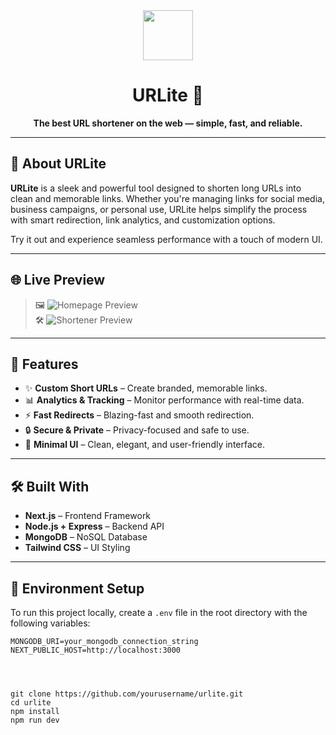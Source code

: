 <div align="center">
  <img src="https://img.icons8.com/fluency/96/link--v1.png" width="80" />
  <h1>URLite 🔗</h1>
  <p><strong>The best URL shortener on the web — simple, fast, and reliable.</strong></p>
</div>

---

## 🚀 About URLite

**URLite** is a sleek and powerful tool designed to shorten long URLs into clean and memorable links. Whether you're managing links for social media, business campaigns, or personal use, URLite helps simplify the process with smart redirection, link analytics, and customization options.

Try it out and experience seamless performance with a touch of modern UI.

---

## 🌐 Live Preview

> 🖼️ ![Homepage Preview](./e1225f5f-e2a0-425f-9dd8-119cef4d48b0.png)  
> 🛠️ ![Shortener Preview](./8f5e1c36-432b-4d77-96f5-11ecd551f0dc.png)

---

## 🔧 Features

- ✨ **Custom Short URLs** – Create branded, memorable links.
- 📊 **Analytics & Tracking** – Monitor performance with real-time data.
- ⚡ **Fast Redirects** – Blazing-fast and smooth redirection.
- 🔒 **Secure & Private** – Privacy-focused and safe to use.
- 🧠 **Minimal UI** – Clean, elegant, and user-friendly interface.

---

## 🛠️ Built With

- **Next.js** – Frontend Framework  
- **Node.js + Express** – Backend API  
- **MongoDB** – NoSQL Database  
- **Tailwind CSS** – UI Styling  

---

## 📁 Environment Setup

To run this project locally, create a `.env` file in the root directory with the following variables:

```env
MONGODB_URI=your_mongodb_connection_string
NEXT_PUBLIC_HOST=http://localhost:3000




git clone https://github.com/yourusername/urlite.git
cd urlite
npm install
npm run dev
